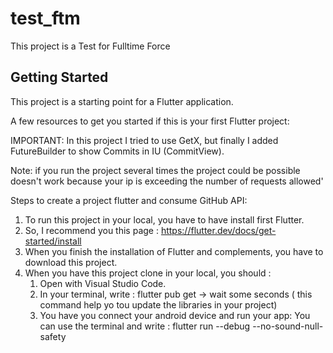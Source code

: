 # test_ftm

This project is a Test for Fulltime Force

## Getting Started

This project is a starting point for a Flutter application.

A few resources to get you started if this is your first Flutter project:

IMPORTANT: In this project I tried to use GetX, but finally I added FutureBuilder to show Commits in IU (CommitView).

Note: if you run the project several times the project could be possible doesn't work because your ip is exceeding the number of requests allowed'

Steps to create a project flutter and consume GitHub API:

1. To run this project in your local, you have to have install first Flutter.
2. So, I recommend you this page : https://flutter.dev/docs/get-started/install
3. When you finish the installation of Flutter and complements, you have to download this project.
3. When you have this project clone in your local, you should :
    1. Open with Visual Studio Code.
    2. In your terminal, write : 
            flutter pub get -> wait some seconds ( this command help yo tou update the libraries in your project)
    3. You have you connect your android device and run your app:
         You can use the terminal and write : 
                    flutter run --debug --no-sound-null-safety

          
